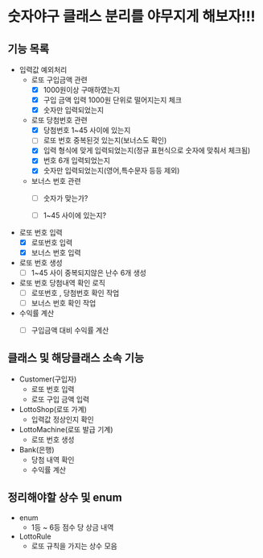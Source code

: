 # 숫자야구 클래스 분리를 야무지게 해보자!!!



## 기능 목록
- 입력값 예외처리
  - 로또 구입금액 관련
    - [x] 1000원이상 구매하였는지
    - [x] 구입 금액 입력 1000원 단위로 떨어지는지 체크
    - [x] 숫자만 입력되었는지
    
  - 로또 당첨번호 관련 
    - [x] 당첨번호 1~45 사이에 있는지
    - [ ] 로또 번호 중복된것 있는지(보너스도 확인)
    - [x] 입력 형식에 맞게 입력되었는지(정규 표현식으로 숫자에 맞춰서 체크됨) 
    - [x] 번호 6개 입력되었는지
    - [x] 숫자만 입력되었는지(영어,특수문자 등등 제외)

  - 보너스 번호 관련
    - [ ] 숫자가 맞는가?
    - [ ] 1~45 사이에 있는지?
  

- 로또 번호 입력
  - [x] 로또번호 입력
  - [x] 보너스 번호 입력

- 로또 번호 생성
    - [ ] 1~45 사이 중복되지않은 난수 6개 생성 
    
- 로또 번호 당첨내역 확인 로직
  - [ ] 로또번호 , 당첨번호 확인 작업
  - [ ] 보너스 번호 확인 작업

- 수익률 계산 
  - [ ] 구입금액 대비 수익률 계산


## 클래스 및 해당클래스 소속 기능
- Customer(구입자)
  - 로또 번호 입력
  - 로또 구입 금액 입력
- LottoShop(로또 가계)
  - 입력값 정상인지 확인
- LottoMachine(로또 발급 기계)
  - 로또 번호 생성
- Bank(은행)
  - 당첨 내역 확인
  - 수익률 계산 

## 정리해야할 상수 및 enum
- enum
  - 1등 ~ 6등 점수 당 상금 내역
- LottoRule
  - 로또 규칙을 가지는 상수 모음

